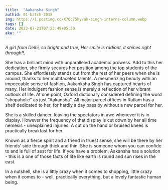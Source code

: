```yaml
---
title:  "Aakansha Singh"
authid: 01-batch-2018
img: https://i.postimg.cc/X7Qc75ky/ak-singh-interns-column.webp
tags: []
date: 2023-07-21T07:23:49+05:30
aka: ""
---
```


*A girl from Delhi, so bright and true,*
*Her smile is radiant, it shines right through!!.*

She has a brilliant mind with unparalleled academic prowess. Add to this her dedication, she firmly secures her position among the top students of the campus. She effortlessly stands out from the rest of her peers when she is around, thanks to her multifaceted talents. A mesmerizing beauty with an impeccable sense of fashion, Aakanksha Singh has captured hearts of many. Her indulgent fashion sense is merely a reflection of her vibrant outlook of life. At one point, Oxford dictionary considered defining the word "shopaholic" as just "Aakansha". All major parcel offices in Ratlam has a shelf dedicated to her, for hardly a day pass by without a new parcel for her. 

She is a skilled dancer, leaving the spectators in awe whenever it is in display. However the frequency of that display is cut down by her all time nemesis - unexplained injuries. A cut on the hand or bruised knees is practically breakfast for her.

Known as a fierce spirit and a friend in truest sense, she will be there by her friends' side through thick and thin. She is someone whom you can confide to and is full of zest for life. If you have a problem, Aakansha has a solution - this is a one of those facts of life like earth is round and sun rises in the east.

In a nutshell, she is a littly crazy when it comes to shopping, little crazy when it comes to - well, practically everything, but a lovely fantastic human being.